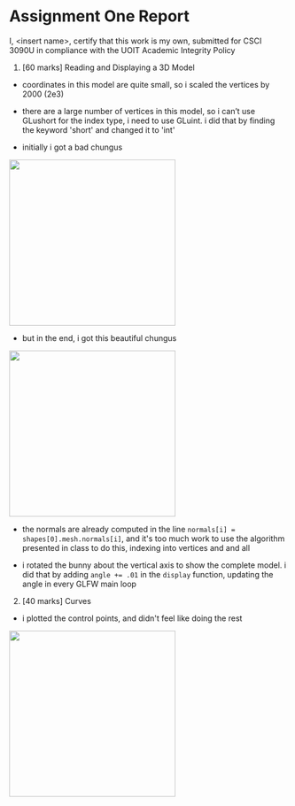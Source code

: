 # Assignment One Report

I, &lt;insert name&gt;, certify that this work is my own, submitted for CSCI 3090U in compliance with the UOIT Academic Integrity Policy

1. [60 marks] Reading and Displaying a 3D Model
* coordinates in this model are quite small, so i scaled the vertices by 2000 (2e3)

* there are a large number of vertices in this model, so i can’t use GLushort for the index type, i need to use GLuint. i did that by finding the keyword 'short' and changed it to 'int'

* initially i got a bad chungus

<img src="https://cdn.discordapp.com/attachments/662179346479317022/673370403883974666/unknown.png" width="300">

* but in the end, i got this beautiful chungus

<img src="https://cdn.discordapp.com/attachments/662179346479317022/673675838025105498/unknown.png" width="300">

* the normals are already computed in the line `normals[i] = shapes[0].mesh.normals[i]`, and it's too much work to use the algorithm presented in class to do this, indexing into vertices and and all

* i rotated the bunny about the vertical axis to show the complete model. i did that by adding `angle += .01` in the `display` function, updating the angle in every GLFW main loop

2. [40 marks] Curves
* i plotted the control points, and didn't feel like doing the rest

<img src="https://cdn.discordapp.com/attachments/662179346479317022/675178218822828042/unknown.png" width="300">
